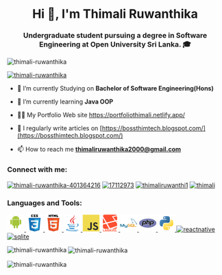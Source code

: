 <h1 align="center">Hi 👋, I'm Thimali Ruwanthika</h1>
<h3 align="center">Undergraduate student pursuing a degree in Software Engineering at Open University Sri Lanka. 🎓</h3>

<p align="left"> <img src="https://komarev.com/ghpvc/?username=thimali-ruwanthika&label=Profile%20views&color=0e75b6&style=flat" alt="thimali-ruwanthika" /> </p>

<p align="left"> <a href="https://github.com/ryo-ma/github-profile-trophy"><img src="https://github-profile-trophy.vercel.app/?username=thimali-ruwanthika" alt="thimali-ruwanthika" /></a> </p>

- 🔭 I’m currently Studying on **Bachelor of Software Engineering(Hons)**

- 🌱 I’m currently learning **Java OOP**

- 👩‍💻 My Portfolio Web site https://portfoliothimali.netlify.app/

- 📝 I regularly write articles on [https://bossthimtech.blogspot.com/](https://bossthimtech.blogspot.com/)

- 📫 How to reach me **thimaliruwanthika2000@gmail.com**

<h3 align="left">Connect with me:</h3>
<p align="left">
<a href="https://linkedin.com/in/thimali-ruwanthika-401364216" target="blank"><img align="center" src="https://raw.githubusercontent.com/rahuldkjain/github-profile-readme-generator/master/src/images/icons/Social/linked-in-alt.svg" alt="thimali-ruwanthika-401364216" height="30" width="40" /></a>
<a href="https://stackoverflow.com/users/17112973" target="blank"><img align="center" src="https://raw.githubusercontent.com/rahuldkjain/github-profile-readme-generator/master/src/images/icons/Social/stack-overflow.svg" alt="17112973" height="30" width="40" /></a>
<a href="https://www.hackerrank.com/thimaliruwanthi1" target="blank"><img align="center" src="https://raw.githubusercontent.com/rahuldkjain/github-profile-readme-generator/master/src/images/icons/Social/hackerrank.svg" alt="thimaliruwanthi1" height="30" width="40" /></a>
<a href="https://www.leetcode.com/thimali" target="blank"><img align="center" src="https://raw.githubusercontent.com/rahuldkjain/github-profile-readme-generator/master/src/images/icons/Social/leet-code.svg" alt="thimali" height="30" width="40" /></a>
</p>

<h3 align="left">Languages and Tools:</h3>
<p align="left"> <a href="https://developer.android.com" target="_blank" rel="noreferrer"> <img src="https://raw.githubusercontent.com/devicons/devicon/master/icons/android/android-original-wordmark.svg" alt="android" width="40" height="40"/> </a> <a href="https://www.w3schools.com/css/" target="_blank" rel="noreferrer"> <img src="https://raw.githubusercontent.com/devicons/devicon/master/icons/css3/css3-original-wordmark.svg" alt="css3" width="40" height="40"/> </a> <a href="https://www.w3.org/html/" target="_blank" rel="noreferrer"> <img src="https://raw.githubusercontent.com/devicons/devicon/master/icons/html5/html5-original-wordmark.svg" alt="html5" width="40" height="40"/> </a> <a href="https://www.java.com" target="_blank" rel="noreferrer"> <img src="https://raw.githubusercontent.com/devicons/devicon/master/icons/java/java-original.svg" alt="java" width="40" height="40"/> </a> <a href="https://developer.mozilla.org/en-US/docs/Web/JavaScript" target="_blank" rel="noreferrer"> <img src="https://raw.githubusercontent.com/devicons/devicon/master/icons/javascript/javascript-original.svg" alt="javascript" width="40" height="40"/> </a> <a href="https://laravel.com/" target="_blank" rel="noreferrer"> <img src="https://raw.githubusercontent.com/devicons/devicon/master/icons/laravel/laravel-plain-wordmark.svg" alt="laravel" width="40" height="40"/> </a> <a href="https://www.mysql.com/" target="_blank" rel="noreferrer"> <img src="https://raw.githubusercontent.com/devicons/devicon/master/icons/mysql/mysql-original-wordmark.svg" alt="mysql" width="40" height="40"/> </a> <a href="https://www.php.net" target="_blank" rel="noreferrer"> <img src="https://raw.githubusercontent.com/devicons/devicon/master/icons/php/php-original.svg" alt="php" width="40" height="40"/> </a> <a href="https://www.python.org" target="_blank" rel="noreferrer"> <img src="https://raw.githubusercontent.com/devicons/devicon/master/icons/python/python-original.svg" alt="python" width="40" height="40"/> </a> <a href="https://reactnative.dev/" target="_blank" rel="noreferrer"> <img src="https://reactnative.dev/img/header_logo.svg" alt="reactnative" width="40" height="40"/> </a> <a href="https://www.sqlite.org/" target="_blank" rel="noreferrer"> <img src="https://www.vectorlogo.zone/logos/sqlite/sqlite-icon.svg" alt="sqlite" width="40" height="40"/> </a> </p>

<p><img align="left" src="https://github-readme-stats.vercel.app/api/top-langs?username=thimali-ruwanthika&show_icons=true&locale=en&layout=compact" alt="thimali-ruwanthika" /></p>

<p>&nbsp;<img align="center" src="https://github-readme-stats.vercel.app/api?username=thimali-ruwanthika&show_icons=true&locale=en" alt="thimali-ruwanthika" /></p>

<p><img align="center" src="https://github-readme-streak-stats.herokuapp.com/?user=thimali-ruwanthika&" alt="thimali-ruwanthika" /></p>

